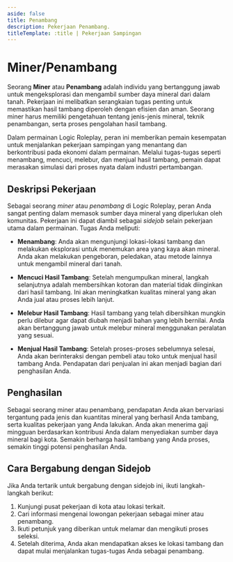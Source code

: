 ```yaml
---
aside: false
title: Penambang
description: Pekerjaan Penambang.
titleTemplate: :title | Pekerjaan Sampingan
---
```


# Miner/Penambang

Seorang **Miner** atau **Penambang** adalah individu yang bertanggung jawab untuk mengeksplorasi dan mengambil sumber daya mineral dari dalam tanah. Pekerjaan ini melibatkan serangkaian tugas penting untuk memastikan hasil tambang diperoleh dengan efisien dan aman. Seorang miner harus memiliki pengetahuan tentang jenis-jenis mineral, teknik penambangan, serta proses pengolahan hasil tambang.

Dalam permainan Logic Roleplay, peran ini memberikan pemain kesempatan untuk menjalankan pekerjaan sampingan yang menantang dan berkontribusi pada ekonomi dalam permainan. Melalui tugas-tugas seperti menambang, mencuci, melebur, dan menjual hasil tambang, pemain dapat merasakan simulasi dari proses nyata dalam industri pertambangan.

## Deskripsi Pekerjaan
Sebagai seorang *miner* atau *penambang* di Logic Roleplay, peran Anda sangat penting dalam memasok sumber daya mineral yang diperlukan oleh komunitas. Pekerjaan ini dapat diambil sebagai *sidejob* selain pekerjaan utama dalam permainan. Tugas Anda meliputi:

- **Menambang**: Anda akan mengunjungi lokasi-lokasi tambang dan melakukan eksplorasi untuk menemukan area yang kaya akan mineral. Anda akan melakukan pengeboran, peledakan, atau metode lainnya untuk mengambil mineral dari tanah.

- **Mencuci Hasil Tambang**: Setelah mengumpulkan mineral, langkah selanjutnya adalah membersihkan kotoran dan material tidak diinginkan dari hasil tambang. Ini akan meningkatkan kualitas mineral yang akan Anda jual atau proses lebih lanjut.

- **Melebur Hasil Tambang**: Hasil tambang yang telah dibersihkan mungkin perlu dilebur agar dapat diubah menjadi bahan yang lebih bernilai. Anda akan bertanggung jawab untuk melebur mineral menggunakan peralatan yang sesuai.

- **Menjual Hasil Tambang**: Setelah proses-proses sebelumnya selesai, Anda akan berinteraksi dengan pembeli atau toko untuk menjual hasil tambang Anda. Pendapatan dari penjualan ini akan menjadi bagian dari penghasilan Anda.

## Penghasilan
Sebagai seorang miner atau penambang, pendapatan Anda akan bervariasi tergantung pada jenis dan kuantitas mineral yang berhasil Anda tambang, serta kualitas pekerjaan yang Anda lakukan. Anda akan menerima gaji mingguan berdasarkan kontribusi Anda dalam menyediakan sumber daya mineral bagi kota. Semakin berharga hasil tambang yang Anda proses, semakin tinggi potensi penghasilan Anda.

## Cara Bergabung dengan Sidejob
Jika Anda tertarik untuk bergabung dengan sidejob ini, ikuti langkah-langkah berikut:

1. Kunjungi pusat pekerjaan di kota atau lokasi terkait.
2. Cari informasi mengenai lowongan pekerjaan sebagai miner atau penambang.
3. Ikuti petunjuk yang diberikan untuk melamar dan mengikuti proses seleksi.
4. Setelah diterima, Anda akan mendapatkan akses ke lokasi tambang dan dapat mulai menjalankan tugas-tugas Anda sebagai penambang.
